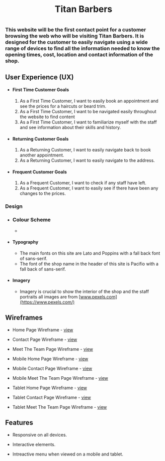 <h1 align="center">Titan Barbers<h1>


### This website will be the first contact point for a customer browsing the web who will be visiting Titan Barbers. It is designed for the customer to easily navigate using a wide range of devices to find all the information needed to know the opening times, cost, location and contact information of the shop.

## User Experience (UX)

-  #### First Time Customer Goals

    1. As a First Time Customer, I want to easily book an appointment and see the prices for a haircuts or beard trim.
    2. As a First Time Customer, I want to be navigated easily throughout the website to find content
    3. As a First Time Customer, I want to familiarize myself with the staff and see information about their skills and history.

-   #### Returning Customer Goals

    1. As a Returning Customer, I want to easily navigate back to book another appointment.
    2. As a Returning Customer, I want to easily navigate to the address.

-   #### Frequent Customer Goals

    1. As a Frequent Customer, I want to check if any staff have left.
    2. As a Frequent Customer, I want to easily see if there have been any changes to the prices.

### Design

-  ### Colour Scheme

      - 

-   #### Typography

     -   The main fonts on this site are Lato and Poppins with a fall back font of sans-serif.
     -	 The font of the shop name in the header of this site is Pacifio with a fall back of sans-serif.

-   #### Imagery

     -   Imagery is crucial to show the interior of the shop and the staff portraits all images are from [www.pexels.com](https://www.pexels.com/)

## Wireframes

- Home Page Wireframe - [view](https://i.imgur.com/W0RLxgA.png)

- Contact Page Wireframe - [view](https://i.imgur.com/GUh6KQx.png)

- Meet The Team Page Wireframe - [view](https://i.imgur.com/CSO6rDT.png)

- Mobile Home Page Wireframe - [view](https://i.imgur.com/yhaQjFW.png)

- Mobile Contact Page Wireframe - [view](https://i.imgur.com/8l61xOI.png)

- Mobile Meet The Team Page Wireframe - [view](https://i.imgur.com/HGTtCxQ.png)

- Tablet Home Page Wireframe - [view](https://i.imgur.com/tLK042u.png)

- Tablet Contact Page Wireframe - [view](https://i.imgur.com/1pcc6le.png)

- Tablet Meet The Team Page Wireframe - [view](https://i.imgur.com/cd99Jq0.png)

## Features

-   Responsive on all devices.

-   Interactive elements.

-   Intreactive menu when viewed on a mobile and tablet.